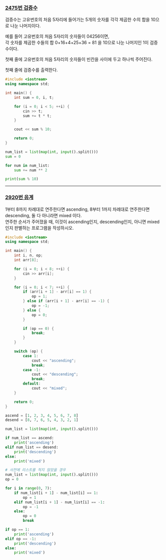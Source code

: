 ### [2475번 검증수](https://www.acmicpc.net/problem/2475)

검증수는 고유번호의 처음 5자리에 들어가는 5개의 숫자를 각각 제곱한 수의 합을 10으로 나눈 나머지이다.

예를 들어 고유번호의 처음 5자리의 숫자들이 04256이면,  
각 숫자를 제곱한 수들의 합 0+16+4+25+36 = 81 을 10으로 나눈 나머지인 1이 검증수이다.

첫째 줄에 고유번호의 처음 5자리의 숫자들이 빈칸을 사이에 두고 하나씩 주어진다.

첫째 줄에 검증수를 출력한다.

```cpp
#include <iostream>
using namespace std;

int main() {
    int sum = 0, i, t;

    for (i = 0; i < 5; ++i) {
        cin >> t;
        sum += t * t;
    }

    cout << sum % 10;

    return 0;
}
```

```python
num_list = list(map(int, input().split()))
sum = 0

for num in num_list:
    sum += num ** 2

print(sum % 10)
```

---

### [2920번 음계](https://www.acmicpc.net/problem/2920)

1부터 8까지 차례대로 연주한다면 ascending, 8부터 1까지 차례대로 연주한다면 descending, 둘 다 아니라면 mixed 이다.  
연주한 순서가 주어졌을 때, 이것이 ascending인지, descending인지, 아니면 mixed인지 판별하는 프로그램을 작성하시오.

```cpp
#include <iostream>
using namespace std;

int main() {
    int i, n, op;
    int arr[8];

    for (i = 0; i < 8; ++i) {
        cin >> arr[i];
    }

    for (i = 0; i < 7; ++i) {
        if (arr[i + 1] - arr[i] == 1) {
            op = 1;
        } else if (arr[i + 1] - arr[i] == -1) {
            op = -1;
        } else {
            op = 0;
        }

        if (op == 0) {
            break;
        }
    }

    switch (op) {
        case 1:
            cout << "ascending";
            break;
        case -1:
            cout << "descending";
            break;
        default:
            cout << "mixed";
    }

    return 0;
}
```

```python
ascend = [1, 2, 3, 4, 5, 6, 7, 8]
desend = [8, 7, 6, 5, 4, 3, 2, 1]

num_list = list(map(int, input().split()))

if num_list == ascend:
    print('ascending')
elif num_list == desend:
    print('descending')
else:
    print('mixed')
```

```python
# 사전에 리스트를 적지 않았을 경우
num_list = list(map(int, input().split()))
op = 0

for i in range(0, 7):
    if num_list[i + 1] - num_list[i] == 1:
        op = 1
    elif num_list[i + 1] - num_list[i] == -1:
        op = -1
    else:
        op = 0
        break

if op == 1:
    print('ascending')
elif op == -1:
    print('descending')
else:
    print('mixed')

```
